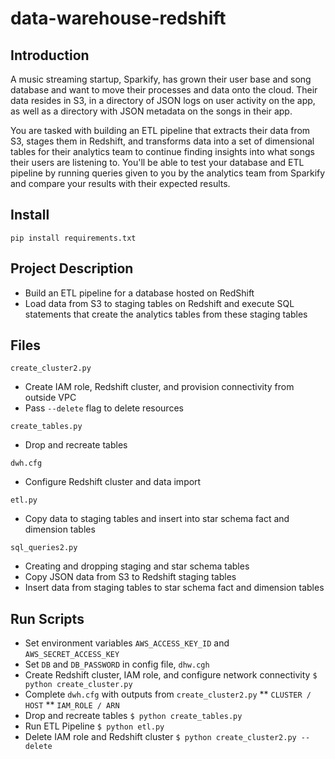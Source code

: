 # data-warehouse-redshift

## Introduction

A music streaming startup, Sparkify, has grown their user base and song database and want to move their processes and data onto the cloud. Their data resides in S3, in a directory of JSON logs on user activity on the app, as well as a directory with JSON metadata on the songs in their app.

You are tasked with building an ETL pipeline that extracts their data from S3, stages them in Redshift, and transforms data into a set of dimensional tables for their analytics team to continue finding insights into what songs their users are listening to. You'll be able to test your database and ETL pipeline by running queries given to you by the analytics team from Sparkify and compare your results with their expected results.

## Install
``` pip install requirements.txt ```

## Project Description

* Build an ETL pipeline for a database hosted on RedShift
* Load data from S3 to staging tables on Redshift and execute SQL statements that create the analytics tables from these staging tables 

## Files

`create_cluster2.py`
* Create IAM role, Redshift cluster, and provision connectivity from outside VPC
* Pass `--delete` flag to delete resources

`create_tables.py`
* Drop and recreate tables

`dwh.cfg` 
* Configure Redshift cluster and data import

`etl.py`
* Copy data to staging tables and insert into star schema fact and dimension tables

`sql_queries2.py`

* Creating and dropping staging and star schema tables
* Copy JSON data from S3 to Redshift staging tables
* Insert data from staging tables to star schema fact and dimension tables 

## Run Scripts

* Set environment variables `AWS_ACCESS_KEY_ID` and `AWS_SECRET_ACCESS_KEY`
* Set `DB` and `DB_PASSWORD` in config file, `dhw.cgh`
* Create Redshift cluster, IAM role, and configure network connectivity
``` $ python create_cluster.py ```
* Complete `dwh.cfg` with outputs from `create_cluster2.py`
** `CLUSTER / HOST`
** `IAM_ROLE / ARN`
* Drop and recreate tables
``` $ python create_tables.py ```
* Run ETL Pipeline
``` $ python etl.py ```
* Delete IAM role and Redshift cluster
``` $ python create_cluster2.py --delete ```
